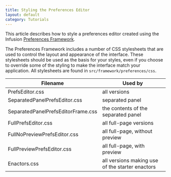 ```yaml
---
title: Styling the Preferences Editor
layout: default
category: Tutorials
---
```


This article describes how to style a preferences editor created using the Infusion [Preferences Framework](../PreferencesFramework.md).

The Preferences Framework includes a number of CSS stylesheets that are used to control the layout and appearance of the interface. These stylesheets should be used as the basis for your styles, even if you choose to override some of the styling to make the interface match your application. All stylesheets are found in `src/framework/preferences/css`.

<table>
    <thead>
        <tr>
            <th>Filename</th>
            <th>Used by</th>
        </tr>
    </thead>
    <tbody>
        <tr>
            <td>PrefsEditor.css</td>
            <td>all versions</td>
        </tr>
        <tr>
            <td>SeparatedPanelPrefsEditor.css</td>
            <td>separated panel</td>
        </tr>
        <tr>
            <td>SeparatedPanelPrefsEditorFrame.css</td>
            <td>the contents of the separated panel</td>
        </tr>
        <tr>
            <td>FullPrefsEditor.css</td>
            <td>all full-page versions</td>
        </tr>
        <tr>
            <td>FullNoPreviewPrefsEditor.css</td>
            <td>all full-page, without preview</td>
        </tr>
        <tr>
            <td>FullPreviewPrefsEditor.css</td>
            <td>all full-page, with preview</td>
        </tr>
        <tr>
            <td>Enactors.css</td>
            <td>all versions making use of the starter enactors</td>
        </tr>
    </tbody>
</table>
